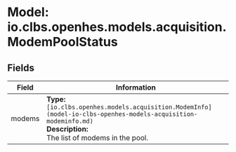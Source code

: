 # Model: io.clbs.openhes.models.acquisition.ModemPoolStatus

## Fields

| Field | Information |
| --- | --- |
| modems | <b>Type:</b> `[io.clbs.openhes.models.acquisition.ModemInfo](model-io-clbs-openhes-models-acquisition-modeminfo.md)`<br><b>Description:</b><br>The list of modems in the pool. |


